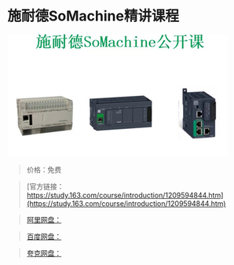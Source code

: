 # 施耐德SoMachine精讲课程

![img](../../../assets/study163/free/cb67a04f75c9477ca532d1ce8bb7028f.jpg)

> 价格：免费

> [官方链接：https://study.163.com/course/introduction/1209594844.htm](https://study.163.com/course/introduction/1209594844.htm)

> [阿里网盘：]()

> [百度网盘：]()

> [夸克网盘：]()
